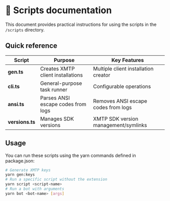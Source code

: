# 📜 Scripts documentation

This document provides practical instructions for using the scripts in the `/scripts` directory.

## Quick reference

| Script          | Purpose                            | Key Features                         |
| --------------- | ---------------------------------- | ------------------------------------ |
| **gen.ts**      | Creates XMTP client installations  | Multiple client installation creator |
| **cli.ts**      | General-purpose task runner        | Configurable operations              |
| **ansi.ts**     | Parses ANSI escape codes from logs | Removes ANSI escape codes from logs  |
| **versions.ts** | Manages SDK versions               | XMTP SDK version management/symlinks |

## Usage

You can run these scripts using the yarn commands defined in package.json:

```bash
# Generate XMTP keys
yarn gen:keys
# Run a specific script without the extension
yarn script <script-name>
# Run a bot with arguments
yarn bot <bot-name> [args]
```
